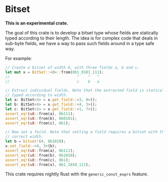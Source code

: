 # Bitset

**This is an experimental crate.**

The goal of this crate is to develop a bitset type whose fields are statically
typed according to their length. The idea is for complex code that deals in
sub-byte fields, we have a way to pass such fields around in a type safe way.

For example:

```rust
// Create a bitset of width 8, with three fields a, b and c.
let mut x = BitSet::<8>::from(0b1_0101_111);
//                              ^    ^   ^
//                              c    b   a

// Extract individual fields. Note that the extracted field is statically
// typed according to width.
let a: BitSet<3> = x.get_field::<3, 0>();
let b: BitSet<4> = x.get_field::<4, 3>();
let c: BitSet<1> = x.get_field::<1, 7>();
assert_eq!(u8::from(a), 0b111);
assert_eq!(u8::from(b), 0b0101);
assert_eq!(u8::from(c), 0b1);

// Now set a feild. Note that setting a field requires a bitset with the
// correct width.
let b = bitset!(4, 0b1010);
x.set_field::<4, 3>(b);
assert_eq!(u8::from(a), 0b111);
assert_eq!(u8::from(b), 0b1010);
assert_eq!(u8::from(c), 0b1);
assert_eq!(u8::from(x), 0b1_1010_111);
```

This crate requires nightly Rust with the `generic_const_exprs` feature.
